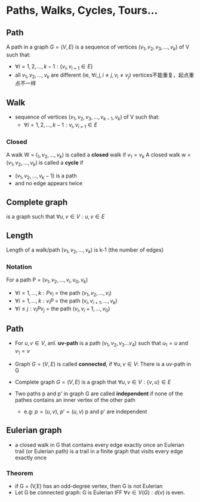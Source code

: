 # Paths, Walks, Cycles, Tours...

## Path
A path in a graph $G=(V, E)$ is a sequence of vertices $(v_1,v_2,v_3,...,v_k)$ of V such that:
  + $\forall i = 1,2,...,k-1: \{v_i,v_{i+1} \in E\}$
  + all $v_1, v_2,...,v_k$ are different (ie, $\forall i,j, i \neq j, v_i \neq v_j$)
vertices不能重复，起点重点不一样

## Walk
- sequence of vertices ($v_1, v_2, v_3, ... , v_{k-1}, v_k$) of V such that:
  - $\forall i=1,2,...,k-1: v_i,v_{i+1} \in E$

### Closed
A walk W = ($_1,v_2,...,v_k$) is called a **closed** walk if $v_1 = v_k$
A closed walk w = ($v_1, v_2, ..., v_k$) is called a **cycle** if 
  + ($v_1, v_2, ..., v_k-1$) is a path
  + and no edge appears twice

## Complete graph
is a graph such that $\forall u,v \in V: {u,v} \in E$

## Length
Length of a walk/path ($v_1, v_2, ..., v_k$) is k-1 (the number of edges)
### Notation
For a path P = ($v_1,v_2, ..., v_i, v_0, v_k$)
+ $\forall i = 1, ..., k: Pv_i$ = the path ($v_1, v_2, ..., v_i$)
+ $\forall i = 1, ..., k: v_iP$ = the path ($v_i, v_{i+1}, ..., v_k$)
+ $\forall i \leq j: v_iPv_j$ = the path ($v_i, v_i+1, ..., v_0$)

## Path
+ For $u,v \in V$, anl. **uv-path** is a path $(v_1,v_2,v_3...v_4)$ such that $u_1 = u$ and $v_1 = v$

+ Graph $G = (V, E)$ is called **connected**, if $\forall u,v \in V:$ There is a uv-path in G
+ Complete graph $G = (V, E)$ is a graph that $\forall u, v \in V: \{v, u\} \in E$
+ Two paths p and p' in graph G are called **independent** if none of the pathes contains an inner vertex of the other path
  + e.g: $p = (u,v)$, $p' = (u, v)$ p and p' are independent

## Eulerian graph
+ a closed walk in G that contains every edge exactly once
an Eulerian trail (or Eulerian path) is a trail in a finite graph that visits every edge exactly once

### Theorem
+ if G = (V,E) has an odd-degree vertex, then G is not Eulerian
+ Let G be connected graph: G is Eulerian IFF $\forall v \in V(G): d(v)$ is even.

